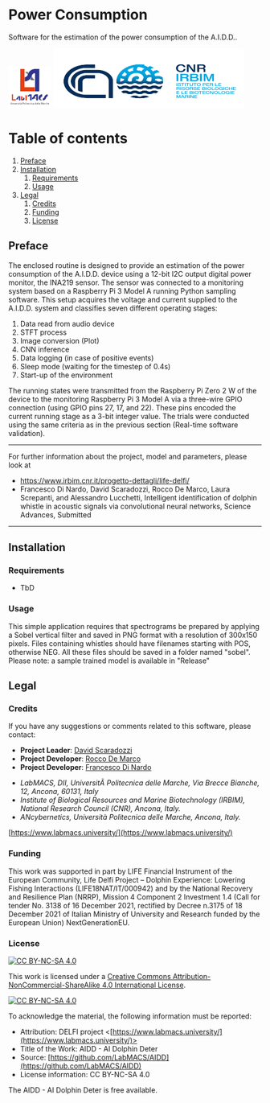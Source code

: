 # Power Consumption
Software for the estimation of the power consumption of the A.I.D.D..

<p float="left">
<img src="https://github.com/LabMACS/AIDD/blob/main/images/Extended_Logo.png" width="85" height="85">
<img src="https://github.com/LabMACS/AIDD/blob/main/images/CNR-IRBIM_colori.png" width="380" height="120">
</p>

# Table of contents
1. [Preface](#preface)
2. [Installation](#installation)
    1. [Requirements](#requirements)
    2. [Usage](#run)
3. [Legal](#legal)
    1. [Credits](#credits)
    2. [Funding](#funding) 
    3. [License](#license)
     

## Preface <a name="preface"></a>
The enclosed routine is designed to provide an estimation of the power consumption of the A.I.D.D. device using a 12-bit I2C output digital power monitor, the INA219 sensor. The sensor was connected to a monitoring system based on a Raspberry Pi 3 Model A running Python sampling software. This setup acquires the voltage and current supplied to the A.I.D.D. system and classifies seven different operating stages: 

1.	Data read from audio device 
2.	STFT process
3.	Image conversion (Plot)
4.	CNN inference
5.	Data logging (in case of positive events)
6.	Sleep mode (waiting for the timestep of 0.4s)
7.	Start-up of the environment

The running states were transmitted from the Raspberry Pi Zero 2 W of the device to the monitoring Raspberry Pi 3 Model A via a three-wire GPIO connection (using GPIO pins 27, 17, and 22). These pins encoded the current running stage as a 3-bit integer value. The trials were conducted using the same criteria as in the previous section (Real-time software validation). 

  
***
For further information about the project, model and parameters, please look at 
- https://www.irbim.cnr.it/progetto-dettagli/life-delfi/
- Francesco Di Nardo, David Scaradozzi, Rocco De Marco, Laura Screpanti, and Alessandro Lucchetti, Intelligent identification of dolphin whistle in acoustic signals via convolutional neural networks, Science Advances, Submitted
***

## Installation <a name="installation"></a>
### Requirements <a name="requirements"></a>
* TbD 
  
### Usage <a name="run"></a>
This simple application requires that spectrograms be prepared by applying a Sobel vertical filter and saved in PNG format with a resolution of 300x150 pixels. Files containing whistles should have filenames starting with POS, otherwise NEG. All these files should be saved in a folder named "sobel". Please note: a sample trained model is available in "Release"

## Legal <a name="legal"></a>
### Credits <a name="credits"></a>
If you have any suggestions or comments related to this software, please contact:
* **Project Leader**: [David Scaradozzi](mailto:d.scaradozzi@univpm.it)
* **Project Developer**: [Rocco De Marco](mailto:rocco.demarco@cnr.it)
* **Project Developer**: [Francesco Di Nardo](mailto:f.dinardo@univpm.it)

- *LabMACS, DII, UniversitÃ  Politecnica delle Marche, Via Brecce Bianche, 12, Ancona, 60131, Italy*
- *Institute of Biological Resources and Marine Biotechnology (IRBIM), National Research Council (CNR), Ancona, Italy.*
- *ANcybernetics, Università Politecnica delle Marche, Ancona, Italy.*

[https://www.labmacs.university/](https://www.labmacs.university/)

### Funding <a name="funding"></a> 
This work was supported in part by LIFE Financial Instrument of the European Community, Life Delfi Project – Dolphin Experience: Lowering Fishing Interactions (LIFE18NAT/IT/000942) and by the National Recovery and Resilience Plan (NRRP), Mission 4 Component 2 Investment 1.4 (Call for tender No. 3138 of 16 December 2021, rectified by Decree n.3175 of 18 December 2021 of Italian Ministry of University and Research funded by the European Union) NextGenerationEU.

### License <a name="license"></a>
[![CC BY-NC-SA 4.0][cc-by-nc-sa-shield]][cc-by-nc-sa]

This work is licensed under a
[Creative Commons Attribution-NonCommercial-ShareAlike 4.0 International License][cc-by-nc-sa].

[![CC BY-NC-SA 4.0][cc-by-nc-sa-image]][cc-by-nc-sa]

[cc-by-nc-sa]: http://creativecommons.org/licenses/by-nc-sa/4.0/
[cc-by-nc-sa-image]: https://licensebuttons.net/l/by-nc-sa/4.0/88x31.png
[cc-by-nc-sa-shield]: https://img.shields.io/badge/License-CC%20BY--NC--SA%204.0-lightgrey.svg

To acknowledge the material, the following information must be reported:
* Attribution: DELFI project
             <[https://www.labmacs.university/](https://www.labmacs.university/)> 
* Title of the Work: AIDD - AI Dolphin Deter 
* Source: [https://github.com/LabMACS/AIDD](https://github.com/LabMACS/AIDD)
* License information: CC BY-NC-SA 4.0

The AIDD - AI Dolphin Deter is free available.

